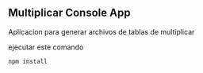 ## Multiplicar Console App

Aplicacion para generar archivos de tablas de multiplicar

ejecutar este comando

```
npm install
```
